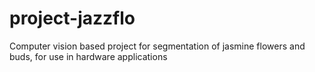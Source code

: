 # project-jazzflo
Computer vision based project for segmentation of jasmine flowers and buds, for use in hardware applications

